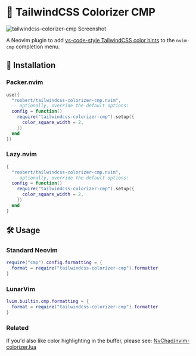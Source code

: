 # :rainbow: TailwindCSS Colorizer CMP

![tailwindcss-colorizer-cmp Screenshot](https://user-images.githubusercontent.com/226654/212444311-3dcf5f94-64d0-40a3-9b39-ec6df2296da9.gif)

A Neovim plugin to add [vs-code-style TailwindCSS color hints](https://tailwindcss.com/docs/editor-setup#intelli-sense-for-vs-code) to the `nvim-cmp` completion menu.

## :rocket: Installation

### Packer.nvim

``` lua
use({
  "roobert/tailwindcss-colorizer-cmp.nvim",
  -- optionally, override the default options:
  config = function()
    require("tailwindcss-colorizer-cmp").setup({
      color_square_width = 2,
    })
  end
})
```

### Lazy.nvim

``` lua
{
  "roobert/tailwindcss-colorizer-cmp.nvim",
  -- optionally, override the default options:
  config = function()
    require("tailwindcss-colorizer-cmp").setup({
      color_square_width = 2,
    })
  end
}
```

## :hammer_and_wrench: Usage

### Standard Neovim

``` lua
require("cmp").config.formatting = {
  format = require("tailwindcss-colorizer-cmp").formatter
}
```

### LunarVim

``` lua
lvim.builtin.cmp.formatting = {
  format = require("tailwindcss-colorizer-cmp").formatter
}
```

### Related

If you'd also like color highlighting in the buffer, please see: [NvChad/nvim-colorizer.lua](https://github.com/NvChad/nvim-colorizer.lua)
